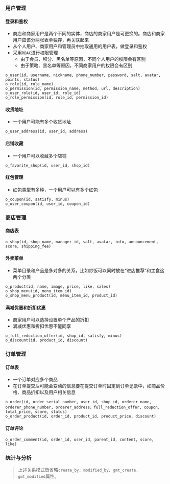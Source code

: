 ### 用户管理
#### 登录和鉴权
- 商店和商家用户是两个不同的实体，商店的商家用户是可更换的。商店和商家用户应该分两张表单独存，再关联起来
- 从个人用户、商家用户和管理员中抽取通用的用户表，做登录和鉴权
- 采用`RBAC`进行权限管理
	- 由于会员、积分、黑名单等原因，不同个人用户的权限会有区别
	- 由于策略、黑名单等原因，不同商家用户的权限会有区别
```
o_user(id, username, nickname, phone_number, password, salt, avatar, points, status)
o_role(id, role_name)
o_permission(id, permission_name, method, url, description)
o_user_role(id, user_id, role_id)
o_role_permission(id, role_id, permission_id)
```
#### 收货地址
- 一个用户可能有多个收货地址
```
o_user_address(id, user_id, address)
```
#### 店铺收藏
- 一个用户可以收藏多个店铺
```
o_favorite_shop(id, user_id, shop_id)
```
#### 红包管理
- 红包类型有多种，一个用户可以有多个红包
```
o_coupon(id, satisfy, minus)
o_user_coupon(id, user_id, coupon_id)
```
### 商店管理
#### 商店表
```
o_shop(id, shop_name, manager_id, salt, avatar, info, announcement, score, shipping_fee)
```
#### 外卖菜单
- 菜单目录和产品是多对多的关系，比如炒饭可以同时放在“进店推荐”和主食这两个分类
```
o_product(id, name, image, price, like, sales)
o_shop_menu(id, menu_item_id)
o_shop_menu_product(id, menu_item_id, product_id)
```
#### 满减优惠和折扣优惠
- 商家用户可以选择设置单个产品的折扣
- 满减优惠和折扣优惠不能同享
```
o_full_reduction_offer(id, shop_id, satisfy, minus)
o_discount(id, product_id, discount)
```
### 订单管理

#### 订单表
- 一个订单对应多个商品
- 在订单提交后可能会变动的信息要在提交订单时固定到订单记录中，如商品价格、商品折扣以及用户相关信息
```
o_order(id, order_serial_number, user_id, shop_id, orderer_name, orderer_phone_number, orderer_address，full_reduction_offer, coupon, total_price, score, status)
o_order_product(id, order_id, product_id, product_price, discount)
```
#### 订单评论
```
o_order_comment(id, order_id, user_id, parent_id, content, score, like)
```
### 统计与分析
> 上述关系模式皆省略`create_by, modified_by, gmt_create, gmt_modified`属性。

<!--stackedit_data:
eyJoaXN0b3J5IjpbNjA2NDIxNDY3LC0xNTE0ODA1NjIzLC0xMj
IzMDA5NjUyLDExMDc2NTMwOTMsLTIwNzE4NzM3NDYsOTE4OTEz
MTM1LC0xMTc2MzUxMTI1LC05NjQ1MDA5ODQsMTU0Mzk0NzIxNS
wtMTA5Mzk1MTM4MSwxNzAzMDY5MjUzLDE1ODUzODg3MDgsMzYz
MjA4NDgsLTE1MTM3NTc4NTQsLTEwMTk4MDMzNDUsMTI2MDYyNT
I5MCwtMTA2OTM2Njk4NywtMTU0NTU2ODAyMywxNjYyMDc5Mjkx
LC0xMzQ3ODkxMjI3XX0=
-->